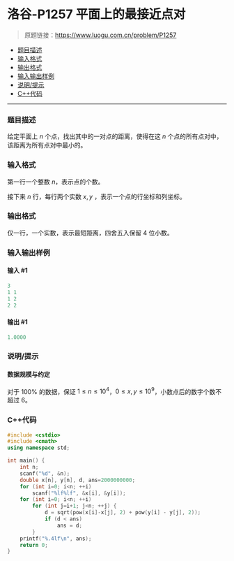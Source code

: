 # 洛谷-P1257 平面上的最接近点对

> 原题链接：https://www.luogu.com.cn/problem/P1257

- [题目描述](#题目描述)
- [输入格式](#输入格式)
- [输出格式](#输出格式)
- [输入输出样例](#输入输出样例)
- [说明/提示](#说明/提示)
- [C++代码](#C++代码)

---

### <a name="题目描述">题目描述</a>

给定平面上 $n$ 个点，找出其中的一对点的距离，使得在这 $n$ 个点的所有点对中，该距离为所有点对中最小的。

### <a name="输入格式">输入格式</a>

第一行一个整数 $n$，表示点的个数。

接下来 $n$ 行，每行两个实数 $x,y$ ，表示一个点的行坐标和列坐标。

### <a name="输出格式">输出格式</a>

仅一行，一个实数，表示最短距离，四舍五入保留 $4$ 位小数。

### <a name="输入输出样例">输入输出样例</a>

#### 输入 #1

```c++
3
1 1
1 2
2 2
```

#### 输出 #1

```c++
1.0000
```

### <a name="说明/提示">说明/提示</a>

#### 数据规模与约定

对于 $100\%$ 的数据，保证 $1 \leq n \leq 10^4$，$0 \leq x, y \leq 10^9$，小数点后的数字个数不超过 $6$。

### <a name="C++代码">C++代码</a>

```c++
#include <cstdio>
#include <cmath>
using namespace std;

int main() {
    int n;
    scanf("%d", &n);
    double x[n], y[n], d, ans=2000000000;
    for (int i=0; i<n; ++i)
        scanf("%lf%lf", &x[i], &y[i]);
    for (int i=0; i<n; ++i)
        for (int j=i+1; j<n; ++j) {
            d = sqrt(pow(x[i]-x[j], 2) + pow(y[i] - y[j], 2));
            if (d < ans)
                ans = d;
        }
    printf("%.4lf\n", ans);
    return 0;
}
```